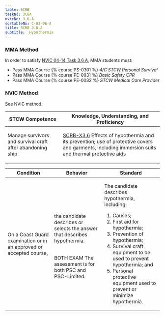 ```yaml
---
table: SCRB
taskNo: 3C6A
nvicNo: 3.6.A 
sortableNo: C-03-06-A
title: SCRB 3.6.A 
subtitle:  Hypothermia
---
```



### MMA Method

In order to satisfy  [NVIC 04-14  Task  3.6.A]({{site.baseurl}}/assets/images/nvic-04-14.pdf), MMA students must:

* Pass MMA Course {% course PS-0301 %}  *4/C STCW Personal Survival*
* Pass MMA Course {% course PE-0031 %}  *Basic Safety CPR*
* Pass MMA Course {% course PE-0032 %}  *STCW Medical Care Provider*


### NVIC Method

<a onclick="togglevisibility('nvic_methods')" >See NVIC method.</a>

<div id='nvic_methods' class='hide'>

<table>
<thead>
<tr>
<th class='forty'> STCW Competence </th>
<th class='sixty'> Knowledge, Understanding, and Proficiency </th>
</tr>
</thead>




<tbody>
<tr><td markdown='1'>

Manage survivors and survival craft after abandoning ship

</td><td markdown='1'>

[SCRB-X3.6]({{site.baseurl}}/tables/621.html#SCRB-X3.6) Effects of hypothermia and its prevention; use of protective covers and garments, including immersion suits and thermal protective aids

</td></tr>


</tbody>
</table>


<table>
<thead>
<tr><th class='twenty'>  Condition </th><th class='twenty'> Behavior </th><th  class='sixty'>Standard </th></tr>
</thead>
<tbody >



<tr><td markdown='1'>

On a Coast Guard examination or in an approved or accepted course,

</td><td markdown='1'>

the candidate describes or selects the answer that describes hypothermia.

<br>

<div class="tooltip">BOTH
EXAM
<span class="tooltiptext">
The assessment is for both PSC and PSC-Limited.
</span>
</div>


</td><td markdown='1'>

The candidate describes hypothermia, including:

1. Causes;
2. First aid for hypothermia;
3. Prevention of hypothermia;
4. Survival craft equipment to be used to prevent hypothermia; and 
5. Personal protective equipment used to prevent or minimize hypothermia. 

</td></tr>
</tbody>
</table>
</div>
